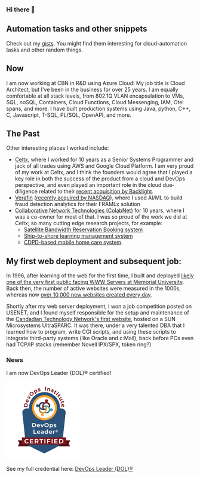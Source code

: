 ### Hi there 👋

## Automation tasks and other snippets
Check out my [gists](https://gist.github.com/rgpower).  You might find them interesting for cloud-automation tasks and other random things.

## Now
I am now working at CBN in R&D using Azure Cloud!  My job title is Cloud Architect, but I've been in the business for over 25 years.  I am equally comfortable at all stack levels, from 802.1Q VLAN encapsulation to VMs, SQL, noSQL, Containers, Cloud Functions, Cloud Messenging, IAM, Otel spans, and more. I have built production systems using Java, python, C++, C, Javascript, T-SQL, PL/SQL, OpenAPI, and more.

## The Past
Other interesting places I worked include:

* [Celtx](https://www.celtx.com/), where I worked for 10 years as a Senior Systems Programmer and jack of all trades using AWS and Google Cloud Platform.  I am very proud of my work at Celtx, and I think the founders would agree that I played a key role in both the success of the product from a cloud and DevOps perspective, and even played an important role in the cloud due-diligence related to their [recent acquisition by Backlight](https://www.celtx.com/news/celtx-backlight-acquisition.html).
* [Verafin](https://verafin.com/) ([recently acquired by NASDAQ](https://verafin.com/news/nasdaq-completes-acquisition-of-verafin/)), where I used AI/ML to build fraud detection analytics for their FRAMLx solution
* [Collaborative Network Technologies (ColabNet)](https://web.archive.org/web/20010603075603/http://www.colabnet.com/news.htm) for 10 years, where I was a co-owner for most of that.  I was so proud of the work we did at Celtx; so many cutting edge research projects, for example:
  * [Satellite Bandwidth Reservation Booking system](https://www.esa.int/Applications/Telecommunications_Integrated_Applications/Reserve_your_own_bandwidth)
  * [Ship-to-shore learning management system](https://artes.esa.int/news/project-tests-satellite-applications-sea)
  * [CDPD-based mobile home care system](https://prism.ucalgary.ca/bitstream/handle/1880/43121/CST%202001.pdf?sequence=1&isAllowed=y).

## My first web deployment and subsequent job:

In 1996, after learning of the web for the first time, I built and deployed [likely one of the very first public facing WWW Servers at Memorial University](https://web.archive.org/web/19970425132506/http://rupert.physics.mun.ca/). Back then, the number of active websites were measured in the 1000s, whereas now [over 10,000 new websites created every day](https://siteefy.com/how-many-websites-are-there).

Shortly after my web server deployment, I won a job competition posted on USENET, and I found myself responsible for the setup and maintenance of the [Candadian Technology Network's first website](https://web.archive.org/web/19990117073758/http://ctn.nrc.ca/ctn/news.html), hosted on a SUN Microsystems UltraSPARC.  It was there, under a very talented DBA that I learned how to program, write CGI scripts, and using these scripts to integrate third-party systems (like Oracle and c:Mail), back before PCs even had TCP/IP stacks (remember Novell IPX/SPX, token ring?)



### News

I am now DevOps Leader (DOL)® certified!

<img alt="DevOps Leader" src="DevOpsLeader.jpg" width="200"/>

See my full credential here: [DevOps Leader (DOL)®](DevOps_DOL_Certificate.pdf)

<!--
**rgpower/rgpower** is a ✨ _special_ ✨ repository because its `README.md` (this file) appears on your GitHub profile.

Here are some ideas to get you started:

- 🔭 I’m currently working on ...
- 🌱 I’m currently learning ...
- 👯 I’m looking to collaborate on ...
- 🤔 I’m looking for help with ...
- 💬 Ask me about ...
- 📫 How to reach me: ...
- 😄 Pronouns: ...
- ⚡ Fun fact: ...
-->
